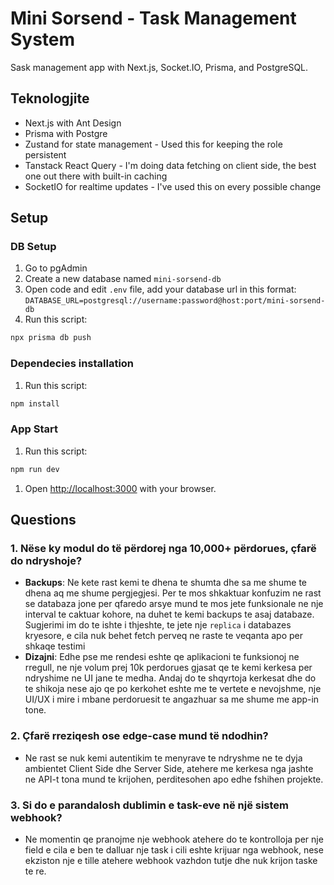 # Mini Sorsend - Task Management System
Sask management app with Next.js, Socket.IO, Prisma, and PostgreSQL.

## Teknologjite
- Next.js with Ant Design
- Prisma with Postgre
- Zustand for state management - Used this for keeping the role persistent
- Tanstack React Query - I'm doing data fetching on client side, the best one out there with built-in caching
- SocketIO for realtime updates - I've used this on every possible change

## Setup

### DB Setup
1. Go to pgAdmin
2. Create a new database named <code>mini-sorsend-db</code>
3. Open code and edit `.env` file, add your database url in this format: `DATABASE_URL=postgresql://username:password@host:port/mini-sorsend-db`
4. Run this script:
```bash
npx prisma db push
```

### Dependecies installation
1. Run this script:
```bash
npm install
```

### App Start
1. Run this script:
```bash
npm run dev
```
1. Open [http://localhost:3000](http://localhost:3000) with your browser.

## Questions

### 1. Nëse ky modul do të përdorej nga 10,000+ përdorues, çfarë do ndryshoje?

- **Backups**: Ne kete rast kemi te dhena te shumta dhe sa me shume te dhena aq me shume pergjegjesi. Per te mos shkaktuar konfuzim ne rast se databaza jone per qfaredo arsye mund te mos jete funksionale ne nje interval te caktuar kohore, na duhet te kemi backups te asaj databaze. Sugjerimi im do te ishte i thjeshte, te jete nje `replica` i databazes kryesore, e cila nuk behet fetch perveq ne raste te veqanta apo per shkaqe testimi
- **Dizajni**: Edhe pse me rendesi eshte qe aplikacioni te funksionoj ne rregull, ne nje volum prej 10k perdorues gjasat qe te kemi kerkesa per ndryshime ne UI jane te medha. Andaj do te shqyrtoja kerkesat dhe do te shikoja nese ajo qe po kerkohet eshte me te vertete e nevojshme, nje UI/UX i mire i mbane perdoruesit te angazhuar sa me shume me app-in tone.

### 2. Çfarë rreziqesh ose edge-case mund të ndodhin?

- Ne rast se nuk kemi autentikim te menyrave te ndryshme ne te dyja ambientet Client Side dhe Server Side, atehere me kerkesa nga jashte ne API-t tona mund te krijohen, perditesohen apo edhe fshihen projekte.

### 3. Si do e parandalosh dublimin e task-eve në një sistem webhook?

- Ne momentin qe pranojme nje webhook atehere do te kontrolloja per nje field e cila e ben te dalluar nje task i cili eshte krijuar nga webhook, nese ekziston nje e tille atehere webhook vazhdon tutje dhe nuk krijon taske te re.